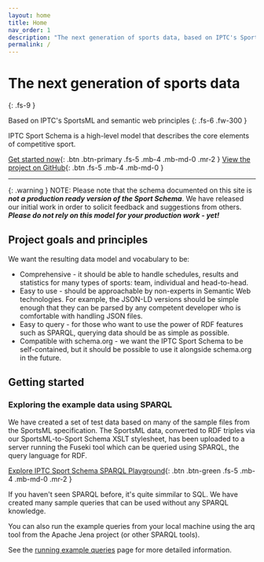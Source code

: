 ```yaml
---
layout: home
title: Home
nav_order: 1
description: "The next generation of sports data, based on IPTC's SportsML and semantic web principles. A high level model that describes the core elements of competitive sport."
permalink: /
---
```



# The next generation of sports data
{: .fs-9 }

Based on IPTC's SportsML and semantic web principles
{: .fs-6 .fw-300 }

IPTC Sport Schema is a high-level model that describes the core elements of competitive sport.

[Get started now](#getting-started){: .btn .btn-primary .fs-5 .mb-4 .mb-md-0 .mr-2 } [View the project on GitHub](https://github.com/iptc/sport-schema){: .btn .fs-5 .mb-4 .mb-md-0 }

---

{: .warning }
NOTE: Please note that the schema documented on this site is _**not a production ready version of the
Sport Schema**_. We have released our initial work in order to solicit feedback and suggestions
from others. _**Please do not rely on this model for your production work - yet!**_

## Project goals and principles

We want the resulting data model and vocabulary to be:

* Comprehensive - it should be able to handle schedules, results and statistics for many types of sports: team, individual and head-to-head.
* Easy to use - should be approachable by non-experts in Semantic Web technologies. For example, the JSON-LD versions should be simple enough that they can be parsed by any competent developer who is comfortable with handling JSON files.
* Easy to query - for those who want to use the power of RDF features such as SPARQL, querying data should be as simple as possible.
* Compatible with schema.org - we want the IPTC Sport Schema to be self-contained, but it should be possible to use it alongside schema.org in the future.

## Getting started

### Exploring the example data using SPARQL

We have created a set of test data based on many of the sample files from the SportsML specification. The SportsML data, converted to RDF triples via our SportsML-to-Sport Schema XSLT stylesheet, has been uploaded to a server running the Fuseki tool which can be queried using SPARQL, the query language for RDF.

[Explore IPTC Sport Schema SPARQL Playground](http://sport.iptc.org/){: .btn .btn-green .fs-5 .mb-4 .mb-md-0 .mr-2 }

If you haven't seen SPARQL before, it's quite simmilar to SQL. We have created many sample queries that can be used without any SPARQL knowledge. 

You can also run the example queries from your local machine using the arq tool from the Apache Jena project (or other SPARQL tools).

See the [running example queries](running-example-queries) page for more detailed information.


